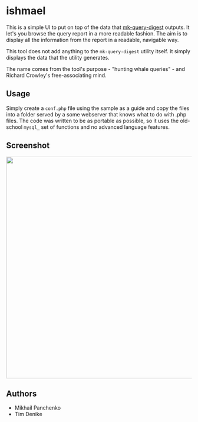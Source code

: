 # ishmael

This is a simple UI to put on top of the data that <a href="http://www.maatkit.org/doc/mk-query-digest.html">mk-query-digest</a> outputs. It let's you browse the query report in a more readable fashion. The aim is to display all the information from the report in a readable, navigable way.

This tool does not add anything to the `mk-query-digest` utility itself. It simply displays the data that the utility generates. 

The name comes from the tool's purpose - "hunting whale queries" - and Richard Crowley's free-associating mind. 

## Usage

Simply create a `conf.php` file using the sample as a guide and copy the files into a folder served by a some webserver that knows what to do with .php files. The code was written to be as portable as possible, so it uses the old-school `mysql_` set of functions and no advanced language features.

## Screenshot

<a href="http://github.com/mihasya/ishmael/raw/master/screenshot.png"><img width="600" style="width: 600px" src="http://github.com/mihasya/ishmael/raw/master/screenshot.png" /></a>

## Authors
* Mikhail Panchenko
* Tim Denike
